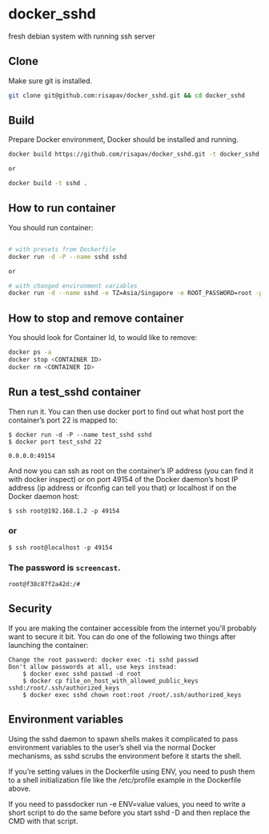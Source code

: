 # docker_sshd
fresh debian system with running ssh server

## Clone

Make sure git is installed.
```sh
git clone git@github.com:risapav/docker_sshd.git && cd docker_sshd
```

## Build

Prepare Docker environment, Docker should be installed and running.

```sh
docker build https://github.com/risapav/docker_sshd.git -t docker_sshd

or

docker build -t sshd .
```

## How to run container

You should run container:
    
```sh    

# with presets from Dockerfile
docker run -d -P --name sshd sshd

or

# with changed environment variables
docker run -d --name sshd -e TZ=Asia/Singapore -e ROOT_PASSWORD=root -p 8022:22 sshd
```

## How to stop and remove container

You should look for Container Id, to would like to remove:
 
```sh    
docker ps -a
docker stop <CONTAINER ID>
docker rm <CONTAINER ID>
```

## Run a test_sshd container

Then run it. You can then use docker port to find out what host port the container’s port 22 is mapped to:

    $ docker run -d -P --name test_sshd sshd
    $ docker port test_sshd 22

    0.0.0.0:49154

And now you can ssh as root on the container’s IP address (you can find it with docker inspect) or on port 49154 of the Docker daemon’s host IP address (ip address or ifconfig can tell you that) or localhost if on the Docker daemon host:

    $ ssh root@192.168.1.2 -p 49154

### or

    $ ssh root@localhost -p 49154

### The password is ``screencast``.

    root@f38c87f2a42d:/#

## Security

If you are making the container accessible from the internet you'll probably want to secure it bit. You can do one of the following two things after launching the container:

    Change the root password: docker exec -ti sshd passwd
    Don't allow passwords at all, use keys instead:
        $ docker exec sshd passwd -d root
        $ docker cp file_on_host_with_allowed_public_keys sshd:/root/.ssh/authorized_keys
        $ docker exec sshd chown root:root /root/.ssh/authorized_keys

## Environment variables

Using the sshd daemon to spawn shells makes it complicated to pass environment variables to the user’s shell via the normal Docker mechanisms, as sshd scrubs the environment before it starts the shell.

If you’re setting values in the Dockerfile using ENV, you need to push them to a shell initialization file like the /etc/profile example in the Dockerfile above.

If you need to passdocker run -e ENV=value values, you need to write a short script to do the same before you start sshd -D and then replace the CMD with that script.


